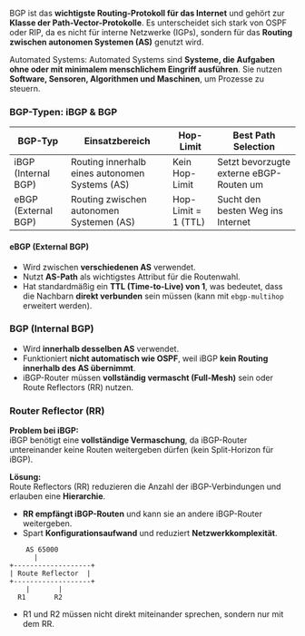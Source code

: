 BGP ist das **wichtigste Routing-Protokoll für das Internet** und gehört zur **Klasse der Path-Vector-Protokolle**. Es unterscheidet sich stark von OSPF oder RIP, da es nicht für interne Netzwerke (IGPs), sondern für das **Routing zwischen autonomen Systemen (AS)** genutzt wird.

Automated Systems: Automated Systems sind **Systeme, die Aufgaben ohne oder mit minimalem menschlichem Eingriff ausführen**. Sie nutzen **Software, Sensoren, Algorithmen und Maschinen**, um Prozesse zu steuern.

### BGP-Typen: iBGP & BGP
| BGP-Typ             | Einsatzbereich                                 | Hop-Limit           | Best Path Selection                     |
| ------------------- | ---------------------------------------------- | ------------------- | --------------------------------------- |
| iBGP (Internal BGP) | Routing innerhalb eines autonomen Systems (AS) | Kein Hop-Limit      | Setzt bevorzugte externe eBGP-Routen um |
| eBGP (External BGP) | Routing zwischen autonomen Systemen (AS)       | Hop-Limit = 1 (TTL) | Sucht den besten Weg ins Internet       |
#### eBGP (External BGP)
- Wird zwischen **verschiedenen AS** verwendet.
- Nutzt **AS-Path** als wichtigstes Attribut für die Routenwahl.
- Hat standardmäßig ein **TTL (Time-to-Live) von 1**, was bedeutet, dass die Nachbarn **direkt verbunden** sein müssen (kann mit `ebgp-multihop` erweitert werden).
### BGP (Internal BGP)
- Wird **innerhalb desselben AS** verwendet.
- Funktioniert **nicht automatisch wie OSPF**, weil iBGP **kein Routing innerhalb des AS übernimmt**.
- iBGP-Router müssen **vollständig vermascht (Full-Mesh)** sein oder Route Reflectors (RR) nutzen.

### Router Reflector (RR)
**Problem bei iBGP:**  
iBGP benötigt eine **vollständige Vermaschung**, da iBGP-Router untereinander keine Routen weitergeben dürfen (kein Split-Horizon für iBGP).

**Lösung:**  
Route Reflectors (RR) reduzieren die Anzahl der iBGP-Verbindungen und erlauben eine **Hierarchie**.
- **RR empfängt iBGP-Routen** und kann sie an andere iBGP-Router weitergeben.
- Spart **Konfigurationsaufwand** und reduziert **Netzwerkkomplexität**.
```
    AS 65000
      |
+-------------------+
| Route Reflector  |
+-------------------+
    |       |
  R1       R2

```
- R1 und R2 müssen nicht direkt miteinander sprechen, sondern nur mit dem RR.

